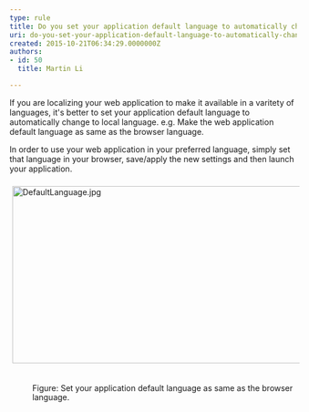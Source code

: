 ```yaml
---
type: rule
title: Do you set your application default language to automatically change to local language?
uri: do-you-set-your-application-default-language-to-automatically-change-to-local-language
created: 2015-10-21T06:34:29.0000000Z
authors:
- id: 50
  title: Martin Li

---
```




<span class='intro'> If you are localizing your web application to make it available in a varitety of languages, it's better to ​set your application default language to automatically change to local language. e.g. Make the web application default language as same as the browser language.  </span>

<p>​In order to use your web application in your preferred language, simply set that language in your browser, save/apply the new settings and then launch your application.&#160;<br><br><img alt="DefaultLanguage.jpg" src="/PublishingImages/DefaultLanguage.jpg" style="margin&#58;5px;width&#58;657px;height&#58;311px;" />&#160;&#160;&#160;&#160; </p><dd style="border&#58;currentcolor;line-height&#58;16px;">Figure&#58;&#160;Set your application default language as same as the browser language. ​</dd><p>&#160;</p>


